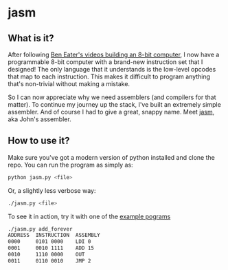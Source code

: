 # jasm

## What is it?

After following [Ben Eater's videos building an 8-bit computer](https://eater.net/8bit), I now have a programmable 8-bit computer with a brand-new instruction set that I designed! The only language that it understands is the low-level opcodes that map to each instruction. This makes it difficult to program anything that's non-trivial without making a mistake.

So I can now appreciate why we need assemblers (and compilers for that matter). To continue my journey up the stack, I've built an extremely simple assembler. And of course I had to give a great, snappy name. Meet [jasm](jasm.py), aka John's assembler.

## How to use it?

Make sure you've got a modern version of python installed and clone the repo. You can run the program as simply as:

```bash
python jasm.py <file>
```

Or, a slightly less verbose way:

```bash
./jasm.py <file>
```

To see it in action, try it with one of the [example pograms](./example_programs/)

```bash
./jasm.py add_forever
ADDRESS  INSTRUCTION  ASSEMBLY
0000     0101 0000    LDI 0
0001     0010 1111    ADD 15
0010     1110 0000    OUT
0011     0110 0010    JMP 2
```
